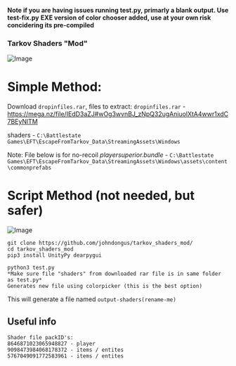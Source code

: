 **Note if you are having issues running test.py, primarly a blank output. Use test-fix.py**
**EXE version of color chooser added, use at your own risk concidering its pre-compiled**

### Tarkov Shaders "Mod"
![Image](https://cdn.discordapp.com/attachments/774432062367203328/903140988107780156/unknown.png)

# Simple Method:
Download `dropinfiles.rar`, files to extract:
`dropinfiles.rar` - https://mega.nz/file/IEdD3aZJ#wOg3wvnBJ_zNpQ32ugAniuolXtA4wwr1xdC7BEyNlTM


shaders - `C:\Battlestate Games\EFT\EscapeFromTarkov_Data\StreamingAssets\Windows`

Note: File below is for no-recoil
*playersuperior.bundle* - `C:\Battlestate Games\EFT\EscapeFromTarkov_Data\StreamingAssets\Windows\assets\content\commonprefabs`




# Script Method (not needed, but safer)
![Image](https://cdn.discordapp.com/attachments/908025136395993118/908026076016558100/unknown.png)
```
git clone https://github.com/johndongus/tarkov_shaders_mod/
cd tarkov_shaders_mod
pip3 install UnityPy dearpygui
```


```
python3 test.py
*Make sure file "shaders" from downloaded rar file is in same folder as test.py*
Generates new file using colorpicker (this is the best option)
```

This will generate a file named `output-shaders(rename-me)`

## Useful info

```
Shader file packID's:
8646871023065948827 - player
9098473984068178372 - items / entites
5767049091772583961 - items / entites
```




